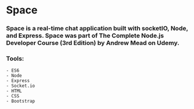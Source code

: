 # Space

### Space is a real-time chat application built with socketIO, Node, and Express. Space was part of The Complete Node.js Developer Course (3rd Edition) by Andrew Mead on Udemy.

### Tools:
    - ES6
    - Node
    - Express
    - Socket.io
    - HTML
    - CSS
    - Bootstrap